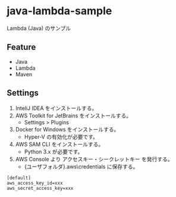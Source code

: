# java-lambda-sample
Lambda (Java) のサンプル

## Feature
- Java
- Lambda
- Maven

## Settings
1. InteliJ IDEA をインストールする。
2. AWS Toolkit for JetBrains をインストールする。
	- Settings > Plugins
3. Docker for Windows をインストールする。
	- Hyper-V の有効化が必要です。
4. AWS SAM CLI をインストールする。
	- Python 3.x が必要です。
5. AWS Console より アクセスキー・シークレットキー を発行する。
	- {ユーザフォルダ}\.aws\credentials に保存する。
```
[default]
aws_access_key_id=xxx
aws_secret_access_key=xxx
```
